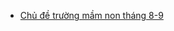 - [Chủ đề trường mầm non tháng 8-9](http://nhabeyeu.edu.vn/public/chitiettintuc.aspx?idnew=112C0JIS0B&idcateNew=12C0J)
